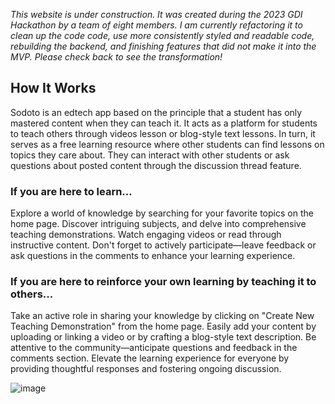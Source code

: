 _This website is under construction. It was created during the 2023 GDI Hackathon by a team of eight members. I am currently refactoring it to clean up the code code, use more consistently styled and readable code, rebuilding the backend, and finishing features that did not make it into the MVP. Please check back to see the transformation!_

## How It Works
Sodoto is an edtech app based on the principle that a student has only mastered content when they can teach it. It acts as a platform for students to teach others through videos lesson or blog-style text lessons. In turn, it serves as a free learning resource where other students can find lessons on topics they care about. They can interact with other students or ask questions about posted content through the discussion thread feature.

### If you are here to learn…

Explore a world of knowledge by searching for your favorite topics on the home page. Discover intriguing subjects, and delve into comprehensive teaching demonstrations. Watch engaging videos or read through instructive content. Don't forget to actively participate—leave feedback or ask questions in the comments to enhance your learning experience.

### If you are here to reinforce your own learning by teaching it to others...

Take an active role in sharing your knowledge by clicking on "Create New Teaching Demonstration" from the home page. Easily add your content by uploading or linking a video or by crafting a blog-style text description. Be attentive to the community—anticipate questions and feedback in the comments section. Elevate the learning experience for everyone by providing thoughtful responses and fostering ongoing discussion.

![image](https://github.com/lredmo1/hack23/assets/89757407/71a4724e-01de-434f-923f-deda480fbc02)
